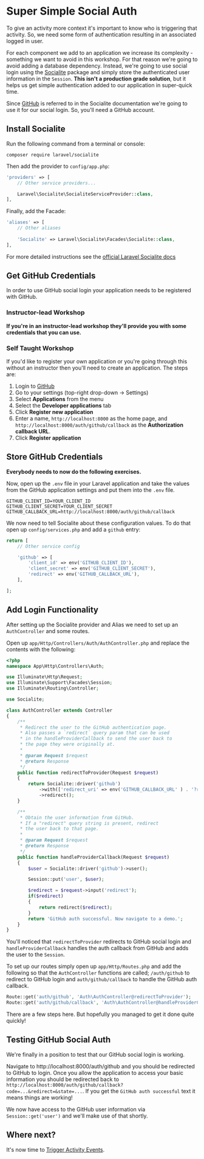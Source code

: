 # Super Simple Social Auth

To give an activity more context it's important to know who is triggering that activity. So, we need some form of authentication resulting in an associated logged in user.

For each component we add to an application we increase its complexity - something we want to avoid in this workshop. For that reason we're going to avoid adding a database dependency. Instead, we're going to use social login using the [Socialite](https://github.com/laravel/socialite/) package and simply store the authenticated user information in the `Session`. **This isn't a production grade solution**, but it helps us get simple authentication added to our application in super-quick time.

<i class="fa fa-rocket fa-2"></i> Since [GitHub](https://github.com) is referred to in the Socialite documentation we're going to use it for our social login. So, you'll need a GitHub account.

## Install Socialite

<i class="fa fa-rocket fa-2"></i> Run the following command from a terminal or console:

```
composer require laravel/socialite
```

<i class="fa fa-rocket fa-2"></i> Then add the provider to `config/app.php`:

```php
'providers' => [
    // Other service providers...

    Laravel\Socialite\SocialiteServiceProvider::class,
],
```

<i class="fa fa-rocket fa-2"></i> Finally, add the Facade:

```php
'aliases' => [
    // Other aliases
    
    'Socialite' => Laravel\Socialite\Facades\Socialite::class,
],
```

<div class="alert alert-info">
  For more detailed instructions see the <a href="http://laravel.com/docs/5.1/authentication#social-authentication">official Laravel Socialite docs</a>
</div>

## Get GitHub Credentials

In order to use GitHub social login your application needs to be registered with GitHub.

### Instructor-lead Workshop <i class="fa fa-graduation-cap fa-2"></i>

<i class="fa fa-rocket fa-2"></i> **If you're in an instructor-lead workshop they'll provide you with some credentials that you can use.**

### Self Taught Workshop 

<i class="fa fa-rocket fa-2"></i> If you'd like to register your own application or you're going through this without an instructor then you'll need to create an application. The steps are:

1. Login to [GitHub](https://github.com)
2. Go to your settings (top-right drop-down -> Settings)
3. Select **Applications** from the menu
4. Select the **Developer applications** tab
5. Click **Register new application**
6. Enter a name, `http://localhost:8000` as the home page, and `http://localhost:8000/auth/github/callback` as the **Authorization callback URL**.
7. Click **Register application**

## Store GitHub Credentials

**Everybody needs to now do the following exercises.**

<i class="fa fa-rocket fa-2"></i> Now, open up the `.env` file in your Laravel application and take the values from the GitHub application settings and put them into the `.env` file.

```
GITHUB_CLIENT_ID=YOUR_CLIENT_ID
GITHUB_CLIENT_SECRET=YOUR_CLIENT_SECRET
GITHUB_CALLBACK_URL=http://localhost:8000/auth/github/callback
```

We now need to tell Socialite about these configuration values. To do that open up `config/services.php` and add a `github` entry:

```php
return [
    // Other service config

    'github' => [
        'client_id' => env('GITHUB_CLIENT_ID'),
        'client_secret' => env('GITHUB_CLIENT_SECRET'),
        'redirect' => env('GITHUB_CALLBACK_URL'),
    ],

];
```

## Add Login Functionality

After setting up the Socialite provider and Alias we need to set up an `AuthController` and some routes.

<i class="fa fa-rocket fa-2"></i> Open up `app/Http/Controllers/Auth/AuthController.php` and replace the contents with the following:

```php
<?php
namespace App\Http\Controllers\Auth;

use Illuminate\Http\Request;
use Illuminate\Support\Facades\Session;
use Illuminate\Routing\Controller;

use Socialite;

class AuthController extends Controller
{
    /**
     * Redirect the user to the GitHub authentication page.
     * Also passes a `redirect` query param that can be used
     * in the handleProviderCallback to send the user back to
     * the page they were originally at.
     *
     * @param Request $request
     * @return Response
     */
    public function redirectToProvider(Request $request)
    {
        return Socialite::driver('github')
            ->with(['redirect_uri' => env('GITHUB_CALLBACK_URL' ) . '?redirect=' . $request->input('redirect')])
            ->redirect();
    }

    /**
     * Obtain the user information from GitHub.
     * If a "redirect" query string is present, redirect
     * the user back to that page.
     *
     * @param Request $request
     * @return Response
     */
    public function handleProviderCallback(Request $request)
    {
        $user = Socialite::driver('github')->user();

        Session::put('user', $user);

        $redirect = $request->input('redirect');
        if($redirect)
        {
            return redirect($redirect);
        }
        return 'GitHub auth successful. Now navigate to a demo.';
    }
}
```

You'll noticed that `redirectToProvider` redirects to GitHub social login and `handleProviderCallback` handles the auth callback from GitHub and adds the user to the `Session`.

<i class="fa fa-rocket fa-2"></i> To set up our routes simply open up `app/Http/Routes.php` and add the following so that the `AuthController` functions are called; `/auth/github` to redirect to GitHub login and `auth/github/callback` to handle the GitHub auth callback.

```php
Route::get('auth/github', 'Auth\AuthController@redirectToProvider');
Route::get('auth/github/callback', 'Auth\AuthController@handleProviderCallback');
```

There are a few steps here. But hopefully you managed to get it done quite quickly!

## Testing GitHub Social Auth

We're finally in a position to test that our GitHub social login is working.

<i class="fa fa-rocket fa-2"></i> Navigate to http://localhost:8000/auth/github and you should be redirected to GitHub to login. Once you allow the application to access your basic information you should be redirected back to `http://localhost:8000/auth/github/callback?code=...&redirect=&state=...`. If you get the `GitHub auth successful` text it means things are working!

We now have access to the GitHub user information via `Session::get('user')` and we'll make use of that shortly.

## Where next?

It's now time to [Trigger Activity Events](./activities.md).
